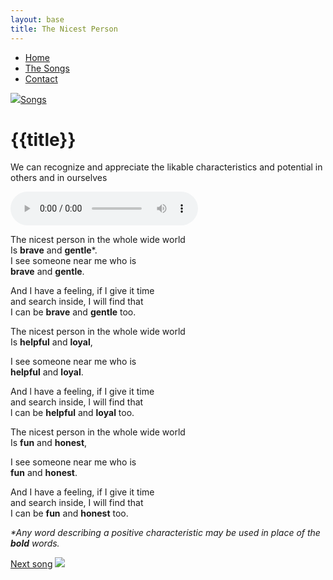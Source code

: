 ```yaml
---
layout: base
title: The Nicest Person
---
```

<nav>
    <ul class="nav">
      <li><a href="/">Home</a></li>
      <li class="active"><a href="/the-songs/">The Songs</a></li>
      <li><a href="/contact">Contact</a></li>
    </ul>
</nav>


<div class="block">
<a href="/the-songs"><img src="/img/arrow-left.svg"></a><a href="/the-songs">Songs</a>
</div>

<h1 class="song-title2">{{title}}</h1>

We can recognize and appreciate the likable characteristics and potential in others and in ourselves

<div>
    <audio controls="">
      <source src="/music/the-nicest-person.mp3" type="audio/mpeg">
      Your browser does not support the audio element.
    </audio>
  </div>

<span class="lyrics">

The nicest person in the whole wide world  
Is **brave** and **gentle***.  
I see someone near me who is  
**brave** and **gentle**.

And I have a feeling, if I give it time  
and search inside, I will find that  
I can be **brave** and **gentle** too.

The nicest person in the whole wide world  
Is **helpful** and **loyal**,

I see someone near me who is  
**helpful** and **loyal**.

And l have a feeling, if I give it time  
and search inside, l will find that  
l can be **helpful** and **loyal** too.

The nicest person in the whole wide world  
Is **fun** and **honest**, 

I see someone near me who is  
**fun** and **honest**.

And I have a feeling, if I give it time  
and search inside, I will find that  
I can be **fun** and **honest** too.

_*Any word describing a positive characteristic may be used in place of the **bold** words._

</span>

<div class="right">
<a href="/the-songs/treasure-chests">Next song</a>
<a href="/the-songs/treasure-chests"><img src="/img/arrow-right.svg"></a>
</div>
